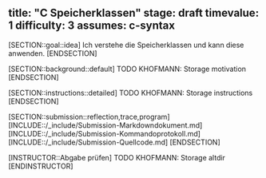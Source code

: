 title: "C Speicherklassen"
stage: draft
timevalue: 1
difficulty: 3
assumes: c-syntax
---
[SECTION::goal::idea]
Ich verstehe die Speicherklassen und kann diese anwenden.
[ENDSECTION]

[SECTION::background::default]
TODO KHOFMANN: Storage motivation
[ENDSECTION]

[SECTION::instructions::detailed]
TODO KHOFMANN: Storage instructions
[ENDSECTION]

[SECTION::submission::reflection,trace,program]
[INCLUDE::/_include/Submission-Markdowndokument.md]
[INCLUDE::/_include/Submission-Kommandoprotokoll.md]
[INCLUDE::/_include/Submission-Quellcode.md]
[ENDSECTION]

[INSTRUCTOR::Abgabe prüfen]
TODO KHOFMANN: Storage altdir
[ENDINSTRUCTOR]